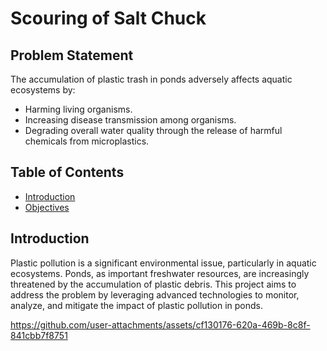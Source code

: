 # Scouring of Salt Chuck

## Problem Statement
The accumulation of plastic trash in ponds adversely affects aquatic ecosystems by:
- Harming living organisms.
- Increasing disease transmission among organisms.
- Degrading overall water quality through the release of harmful chemicals from microplastics.

## Table of Contents
- [Introduction](#introduction)
- [Objectives](#objectives)
## Introduction
Plastic pollution is a significant environmental issue, particularly in aquatic ecosystems. Ponds, as important freshwater resources, are increasingly threatened by the accumulation of plastic debris. This project aims to address the problem by leveraging advanced technologies to monitor, analyze, and mitigate the impact of plastic pollution in ponds.


https://github.com/user-attachments/assets/cf130176-620a-469b-8c8f-841cbb7f8751



